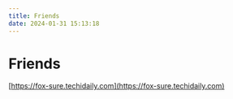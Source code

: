 ```yaml
---
title: Friends
date: 2024-01-31 15:13:18
---
```


# Friends

[https://fox-sure.techidaily.com](https://fox-sure.techidaily.com)